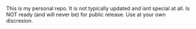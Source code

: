 This is my personal repo. It is not typically updated and isnt special at all. Is NOT ready (and will never be) for public release. Use at your own discresion.
